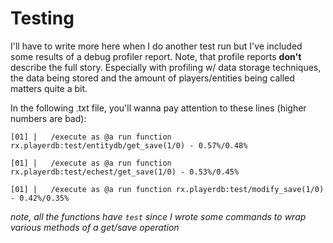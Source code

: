 # Testing

I'll have to write more here when I do another test run but I've included some results of a debug profiler report. Note, that profile reports **don't** describe the full story. Especially with profiling w/ data storage techniques, the data being stored and the amount of players/entities being called matters quite a bit.

In the following .txt file, you'll wanna pay attention to these lines (higher numbers are bad):

    [01] |   /execute as @a run function rx.playerdb:test/entitydb/get_save(1/0) - 0.57%/0.48%

    [01] |   /execute as @a run function rx.playerdb:test/echest/get_save(1/0) - 0.53%/0.45%

    [01] |   /execute as @a run function rx.playerdb:test/modify_save(1/0) - 0.42%/0.35%

*note, all the functions have `test` since I wrote some commands to wrap various methods of a get/save operation*
